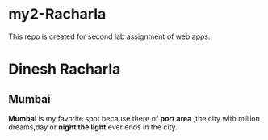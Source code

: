 # my2-Racharla
This repo is created for second lab assignment of web apps.<br>
# Dinesh Racharla <br>
## Mumbai <br>
**Mumbai** is my favorite spot because there of **port area** ,the city with million dreams,day or **night the light** ever ends in the city.

